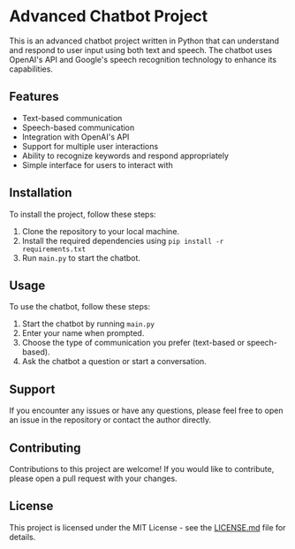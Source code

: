 # Advanced Chatbot Project

This is an advanced chatbot project written in Python that can understand and respond to user input using both text and speech. The chatbot uses OpenAI's API and Google's speech recognition technology to enhance its capabilities.

## Features
- Text-based communication
- Speech-based communication
- Integration with OpenAI's API
- Support for multiple user interactions
- Ability to recognize keywords and respond appropriately
- Simple interface for users to interact with

## Installation

To install the project, follow these steps:
1. Clone the repository to your local machine.
2. Install the required dependencies using `pip install -r requirements.txt`
3. Run `main.py` to start the chatbot.

## Usage

To use the chatbot, follow these steps:
1. Start the chatbot by running `main.py`
2. Enter your name when prompted.
3. Choose the type of communication you prefer (text-based or speech-based).
4. Ask the chatbot a question or start a conversation.

## Support

If you encounter any issues or have any questions, please feel free to open an issue in the repository or contact the author directly.

## Contributing

Contributions to this project are welcome! If you would like to contribute, please open a pull request with your changes.

## License

This project is licensed under the MIT License - see the [LICENSE.md](LICENSE.md) file for details.
